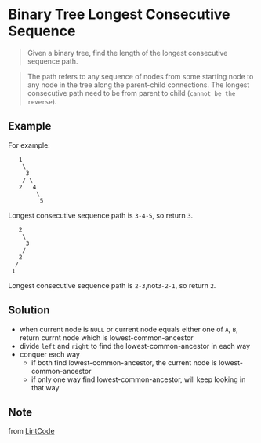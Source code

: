 # Binary Tree Longest Consecutive Sequence

> Given a binary tree, find the length of the longest consecutive sequence path.

> The path refers to any sequence of nodes from some starting node to any node in the tree along the parent-child connections. The longest consecutive path need to be from parent to child (`cannot be the reverse`).

## Example

For example:

```
   1
    \
     3
    / \
   2   4
        \
         5
```

Longest consecutive sequence path is `3-4-5`, so return `3`.

```
   2
    \
     3
    / 
   2    
  / 
 1
```

Longest consecutive sequence path is `2-3`,not`3-2-1`, so return `2`.

## Solution

- when current node is `NULL` or current node equals either one of `A`, `B`, return currnt node which is lowest-common-ancestor
- divide `left` and `right` to find the lowest-common-ancestor in each way
- conquer each way
	- if both find lowest-common-ancestor, the current node is lowest-common-ancestor
	- if only one way find lowest-common-ancestor, will keep looking in that way

## Note

from [LintCode](http://www.lintcode.com/en/problem/binary-tree-longest-consecutive-sequence/)